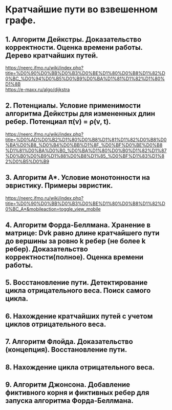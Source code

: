 # Кратчайшие пути во взвешенном графе.
## 1. Алгоритм Дейкстры. Доказательство корректности. Оценка времени работы. Дерево кратчайших путей.
https://neerc.ifmo.ru/wiki/index.php?title=%D0%90%D0%BB%D0%B3%D0%BE%D1%80%D0%B8%D1%82%D0%BC_%D0%94%D0%B5%D0%B9%D0%BA%D1%81%D1%82%D1%80%D1%8B  
https://e-maxx.ru/algo/dijkstra  
## 2. Потенциалы. Условие применимости алгоритма Дейкстры для измененных длин ребер. Потенциал π(v) = ρ(v, t).
https://neerc.ifmo.ru/wiki/index.php?title=%D0%AD%D0%B2%D1%80%D0%B8%D1%81%D1%82%D0%B8%D0%BA%D0%B8_%D0%B4%D0%BB%D1%8F_%D0%BF%D0%BE%D0%B8%D1%81%D0%BA%D0%B0_%D0%BA%D1%80%D0%B0%D1%82%D1%87%D0%B0%D0%B9%D1%88%D0%B8%D1%85_%D0%BF%D1%83%D1%82%D0%B5%D0%B9
## 3. Алгоритм A*. Условие монотонности на эвристику. Примеры эвристик.
https://neerc.ifmo.ru/wiki/index.php?title=%D0%90%D0%BB%D0%B3%D0%BE%D1%80%D0%B8%D1%82%D0%BC_A*&mobileaction=toggle_view_mobile
## 4. Алгоритм Форда-Беллмана. Хранение в матрице: Dvk равно длине кратчайшего пути до вершины за ровно k ребер (не более k ребер). Доказательство корректности(полное). Оценка времени работы.
## 5. Восстановление пути. Детектирование цикла отрицательного веса. Поиск самого цикла.
## 6. Нахождение кратчайших путей с учетом циклов отрицательного веса.
## 7. Алгоритм Флойда. Доказательство (концепция). Восстановление пути.
## 8. Нахождение цикла отрицательного веса.
## 9. Алгоритм Джонсона. Добавление фиктивного корня и фиктивных ребер для запуска алгоритма Форда-Беллмана.
